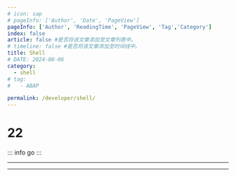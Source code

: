 ```yaml
---
# icon: sap
# pageInfo: ['Author', 'Date', 'PageView']
pageInfo: ['Author', 'ReadingTime', 'PageView', 'Tag','Category']
index: false
article: false #是否将该文章添加至文章列表中。
# timeline: false #是否将该文章添加至时间线中。
title: Shell
# DATE: 2024-08-06
category:
  - shell
# tag:
#   - ABAP

permalink: /developer/shell/
---
```


# 22

::: info go
:::

---

<Catalog base='/developer/shell/' />

---
